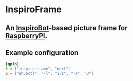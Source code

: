 # InspiroFrame

## An [InspiroBot]-based picture frame for [RaspberryPI].

[InspiroBot]: https://inspirobot.me
[RaspberryPi]: https://www.raspberrypi.org

## Example configuration

```toml
[gpio]
5 = ["inspiro-frame", "next"]
6 = ["uhubctl", "-l", "1-1", "-a", "3"]
```